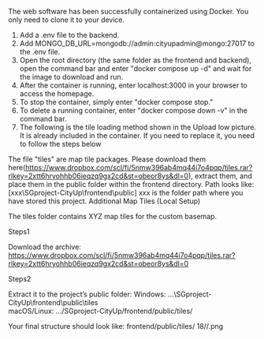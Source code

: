 The web software has been successfully containerized using Docker. You only need to clone it to your device.
1. Add a .env file to the backend.
2. Add MONGO_DB_URL=mongodb://admin:cityupadmin@mongo:27017 to the .env file.
3. Open the root directory (the same folder as the frontend and backend), open the command bar and enter "docker compose up -d" and wait for the image to download and run.
4. After the container is running, enter localhost:3000 in your browser to access the homepage.
5. To stop the container, simply enter "docker compose stop."
6. To delete a running container, enter "docker compose down -v" in the command bar.
7. The following is the tile loading method shown in the Upload low picture. It is already included in the container. If you need to replace it, you need to follow the steps below 

The file "tiles" are map tile packages. Please download them here(https://www.dropbox.com/scl/fi/5nmw396ab4mq44i7o4pqp/tiles.rar?rlkey=2xtt6hryohhb06ieqzq9gx2cd&st=obeor8ys&dl=0), extract them, and place them in the public folder within the frontend directory. 
Path looks like:[xxx\SGproject-CityUp\frontend\public] xxx is the folder path where you have stored this project.
Additional Map Tiles (Local Setup)

The tiles folder contains XYZ map tiles for the custom basemap.

Steps1

Download the archive:
https://www.dropbox.com/scl/fi/5nmw396ab4mq44i7o4pqp/tiles.rar?rlkey=2xtt6hryohhb06ieqzq9gx2cd&st=obeor8ys&dl=0

Steps2

Extract it to the project’s public folder:
Windows: ...\SGproject-CityUp\frontend\public\tiles\
macOS/Linux: .../SGproject-CityUp/frontend/public/tiles/

Your final structure should look like:
frontend/public/tiles/
  18/<x>/<y>.png

